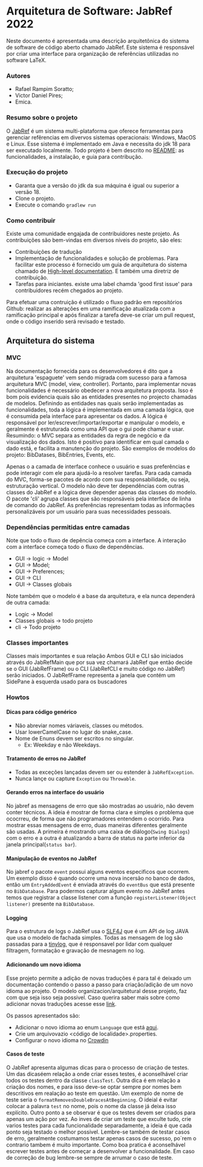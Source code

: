 # Arquitetura de Software: JabRef 2022

Neste documento é apresentada uma descrição arquitetônica do sistema de software de código aberto chamado JabRef. Este sistema é responsável por criar uma interface para organização de referências utilizadas no software LaTeX.

### Autores 

- Rafael Rampim Soratto;
- Victor Daniel Pires; 
- Emica.

### Resumo sobre o projeto

O [JabRef](https://github.com/JabRef/jabref) é um sistema multi-plataforma que oferece ferramentas para gerenciar refêrencias em divervos sistemas operacionais: Windows, MacOS e Linux. Esse sistema é implementado em Java e necessita do jdk 18 para ser executado localmente. Todo projeto é bem descrito no [README](https://github.com/JabRef/jabref/blob/main/README.md): as funcionalidades, a instalação, e guia para contribução. 

### Execução do projeto

- Garanta que a versão do jdk da sua máquina é igual ou superior a versão 18.
- Clone o projeto.
- Execute o comando `gradlew run`

### Como contribuir

Existe uma comunidade engajada de contribuidores neste projeto. As contribuições são bem-vindas em diversos níveis do projeto, são eles:

- Contribuições de tradução
- Implementação de funcionalidades e solução de problemas. Para facilitar este processo é fornecido um guia de arquitetura do sistema chamado de [High-level documentation](https://devdocs.jabref.org/getting-into-the-code/high-level-documentation). E também uma diretriz de contribuição.
- Tarefas para iniciantes. existe uma label chamda 'good first issue' para contribuidores recém chegados ao projeto.

Para efetuar uma contruição é utilizado o fluxo padrão em repositórios Github: realizar as alterações em uma ramificação atualizada com a ramificação principal e após finalizar a tarefa deve-se criar um pull request, onde o código inserido será revisado e testado.

## Arquitetura do sistema

### MVC

Na documentação fornecida para os desenvolvedores é dito que a arquitetura 'espaguete' vem sendo migrada com sucesso para a famosa arquitetura MVC (model, view, controller). Portanto, para implementar novas funcionalidades é necessário obedecer a nova arquitetura proposta. Isso é bom pois evidencia quais são as entidades presentes no projecto chamadas de modelos. Definindo as entidades nas quais serão implementadas as funcionalidades, toda a lógica é implementada em uma camada lógica, que é consumida pela interface para apresentar os dados.
A lógica é responsável por ler/escrever/importar/exportar e manipular o modelo, e geralmente é estruturada como uma API que o gui pode chamar e usar. Resumindo: o MVC separa as entidades da regra de negócio e da visualização dos dados. Isto é positivo para identificar em qual camada o dado está, e facilita a manutenção do projeto. São exemplos de modelos do projeto: BibDatases, BibEntries, Events, etc.

Apenas o a camada de interface conhece o usuário e suas preferências e pode interagir com ele para ajudá-lo a resolver tarefas. Para cada camada do MVC, forma-se pacotes de acordo com sua responsabilidade, ou seja, estruturação vertical. O modelo não deve ter dependências com outras classes do JabRef e a lógica deve depender apenas das classes do modelo. O pacote 'cli' agrupa classes que são responsáveis pela interface de linha de comando do JabRef. As preferências representam todas as informações personalizáveis por um usuário para suas necessidades pessoais.

### Dependências permitidas entre camadas

Note que todo o fluxo de depência começa com a interface. A interação com a interface começa todo o fluxo de dependências.

- GUI -> logic -> Model
- GUI -> Model;
- GUI -> Preferences;
- GUI -> CLI
- GUI -> Classes globais

Note também que o modelo é a base da arquitetura, e ela nunca dependerá de outra camada:

- Logic -> Model
- Classes globais -> todo projeto
- cli -> Todo projeto

### Classes importantes

Classes mais importantes e sua relação Ambos GUI e CLI são iniciados através do JabRefMain que por sua vez chamará JabRef que então decide se o GUI (JabRefFrame) ou o CLI (JabRefCLI e muito código no JabRef) serão iniciados. O JabRefFrame representa a janela que contém um SidePane à esquerda usado para os buscadores

### Howtos

#### Dicas para código genérico
- Não abreviar nomes váriaveis, classes ou métodos.
- Usar lowerCamelCase no lugar do snake_case.
- Nome de Enuns devem ser escritos no singular. 
  - Ex: Weekday e não Weekdays.

#### Tratamento de erros no JabRef 
- Todas as exceções lançadas devem ser ou estender à `JabRefException`.
- Nunca lançe ou capture `Exception` ou `Throwable`.

#### Gerando erros na interface do usuário
No jabref as mensagens de erro que são mostradas ao usuário, não devem conter técnicos. A ideia é mostrar de forma clara e simples o problema que ococrreu, de forma que não programadores entendem o ocorrido. Para mostrar essas mensagens de erro, duas maneiras diferentes geralmente são usadas. A primeira é mostrando uma caixa de diálogo(`Swing Dialogs`) com o erro e a outra é atualizando a barra de status na parte inferior da janela principal(`status bar`).

#### Manipulação de eventos no JabRef
No jabref o pacote `event` possui alguns eventos especificos que ocorrem. Um exemplo disso é quando ocorre uma nova incersão no banco de dados, então um `EntryAddedEvent` é enviada através do `eventBus` que está presente no `BibDatabase`. Para podermos capturar algum evento no JabRef antes temos que registrar a classe listener com a função `registerListener(Object listener)` presente na `BibDatabase`.

#### Logging
Para o estrutura de logs o JabRef usa o [SLF4J](https://www.slf4j.org/) que é um API de log JAVA que usa o modelo de fachada simples. Todas as mensagem de log são passadas para a [tinylog](https://tinylog.org/v2/), que é responsavel por lidar com qualquer filtragem, formatação e gravação de mesnagem no log. 

#### Adicionando um novo idioma
Esse projeto permite a adição de novas traduções é para tal é deixado um documentação contendo o passo a passo para criação/adição de um novo idioma ao projeto. O modelo organizacion/arquitetural desse projeto, faz com que seja isso seja possivel. Caso querira saber mais sobre como adicionar novas traduções acesse esse [link](https://docs.jabref.org/contributing/how-to-translate-the-ui).

Os passos apresentados são:
- Adicionar o novo idioma ao enum `Language` que está [aqui](https://github.com/JabRef/jabref/blob/master/src/main/java/org/jabref/logic/l10n/Language.java).
- Crie um arquivovazio <código de localidade>.properties.
- Configurar o novo idioma no [Crowdin](https://crowdin.com/project/jabref)

#### Casos de teste
O JabRef apresenta algumas dicas para o processo de criação de testes. Um das dicaséem relação a onde criar esses testes, é aconselhável criar todos os testes dentro da classe `classTest`. Outra dica é em relação a criação dos nomes, e para isso deve-se optar sempre por nomes bem descritivos em realação ao teste em questão. Um exemplo de nome de teste seria o `formatRemovesDoubleBracesAtBeginning`. O ideial é evitar colocar a palavra `test` no nome, pois o nome da classe já deixa isso explícito. Outro ponto a se observar é que os testes devem ser criados para apenas um ação por vez. Ao inves de criar um teste que exculte tudo, crie varios testes para cada funcionalidade separadamente, a ideia é que cada ponto seja testado o melhor possivel. Lembre-se também de testar casos de erro, geralmente costumamos testar apenas casos de sucesso, po´rem o contrario tambem  é muito importante.  Como boa pratica é aconselhável escrever testes antes de começar a desenvolver a funcionalidade. Em caso de correção de bug lembre-se sempre de arrumar o caso de teste.
